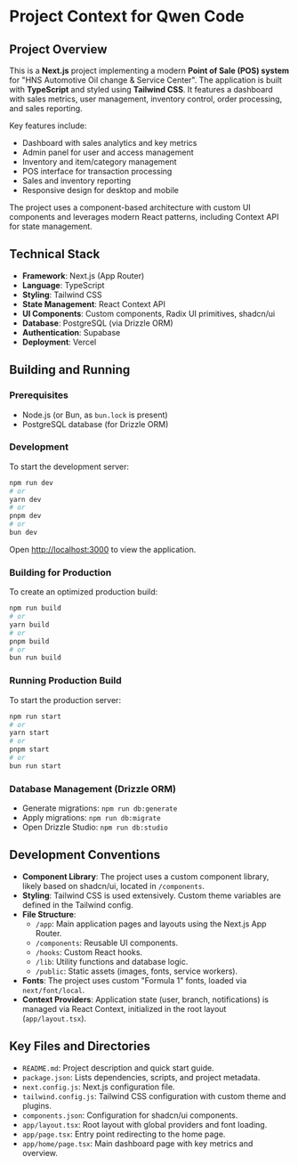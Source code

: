 # Project Context for Qwen Code

## Project Overview

This is a **Next.js** project implementing a modern **Point of Sale (POS) system** for "HNS Automotive Oil change & Service Center". The application is built with **TypeScript** and styled using **Tailwind CSS**. It features a dashboard with sales metrics, user management, inventory control, order processing, and sales reporting.

Key features include:
- Dashboard with sales analytics and key metrics
- Admin panel for user and access management
- Inventory and item/category management
- POS interface for transaction processing
- Sales and inventory reporting
- Responsive design for desktop and mobile

The project uses a component-based architecture with custom UI components and leverages modern React patterns, including Context API for state management.

## Technical Stack

- **Framework**: Next.js (App Router)
- **Language**: TypeScript
- **Styling**: Tailwind CSS
- **State Management**: React Context API
- **UI Components**: Custom components, Radix UI primitives, shadcn/ui
- **Database**: PostgreSQL (via Drizzle ORM)
- **Authentication**: Supabase
- **Deployment**: Vercel

## Building and Running

### Prerequisites
- Node.js (or Bun, as `bun.lock` is present)
- PostgreSQL database (for Drizzle ORM)

### Development
To start the development server:
```bash
npm run dev
# or
yarn dev
# or
pnpm dev
# or
bun dev
```
Open [http://localhost:3000](http://localhost:3000) to view the application.

### Building for Production
To create an optimized production build:
```bash
npm run build
# or
yarn build
# or
pnpm build
# or
bun run build
```

### Running Production Build
To start the production server:
```bash
npm run start
# or
yarn start
# or
pnpm start
# or
bun run start
```

### Database Management (Drizzle ORM)
- Generate migrations: `npm run db:generate`
- Apply migrations: `npm run db:migrate`
- Open Drizzle Studio: `npm run db:studio`

## Development Conventions

- **Component Library**: The project uses a custom component library, likely based on shadcn/ui, located in `/components`.
- **Styling**: Tailwind CSS is used extensively. Custom theme variables are defined in the Tailwind config.
- **File Structure**:
  - `/app`: Main application pages and layouts using the Next.js App Router.
  - `/components`: Reusable UI components.
  - `/hooks`: Custom React hooks.
  - `/lib`: Utility functions and database logic.
  - `/public`: Static assets (images, fonts, service workers).
- **Fonts**: The project uses custom "Formula 1" fonts, loaded via `next/font/local`.
- **Context Providers**: Application state (user, branch, notifications) is managed via React Context, initialized in the root layout (`app/layout.tsx`).

## Key Files and Directories

- `README.md`: Project description and quick start guide.
- `package.json`: Lists dependencies, scripts, and project metadata.
- `next.config.js`: Next.js configuration file.
- `tailwind.config.js`: Tailwind CSS configuration with custom theme and plugins.
- `components.json`: Configuration for shadcn/ui components.
- `app/layout.tsx`: Root layout with global providers and font loading.
- `app/page.tsx`: Entry point redirecting to the home page.
- `app/home/page.tsx`: Main dashboard page with key metrics and overview.

